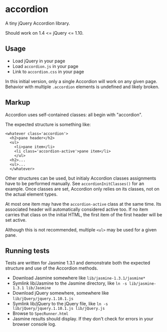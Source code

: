 # accordion

A tiny jQuery Accordion library. 

Should work on 1.4 <= jQuery <= 1.10.

## Usage

- Load jQuery in your page
- Load `accordion.js` in your page
- Link to `accordion.css` in your page

In this initial version, only a single Accordion will work on any given page.
Behavior with multiple `.accordion` elements is undefined and likely broken.

## Markup

Accordion uses self-contained classes: all begin with "accordion".

The expected structure is something like:

    <whatever class='accordion'>
      <h2>pane header</h2>
      <ul>
        <li>pane item</li>
        <li class='accordion-active'>pane item</li>
        </ul>
      <h2>...
      <ul>...
      </whatever>
  
Other structures can be used, but initialy Accordion classes assignments have to
be performed manually. See `accordionInitClasses()` for an example. Once classes
are set, Accordion only relies on its classes, not on the actual element types.

At most one item may have the `accordion-active` class at the same time. Its
associated header will automatically considered active too. If no item carries
that class on the initial HTML, the first item of the first header will be set
active.

Although this is not recommended, multiple `<ul>` may be used for a given pane.

## Running tests

Tests are written for Jasmine 1.3.1 and demonstrate both the expected structure
and use of the Accordion methods.

- Download Jasmine somewhere like `lib/jasmine-1.3.1/jasmine*`
- Symlink lib/Jasmine to the Jasmine directory, like
   `ln -s lib/jasmine-1.3.1 lib/Jasmine`
- Download jQuery somewhere, somewhere like `lib/jQuery/jquery.1.10.1.js` 
- Symlink lib/jQuery to the jQuery file, like 
    `ln -s lib/jQuery/jquery.1.10.1.js lib/jQuery.js`
- Browse to `SpecRunner.html`
- Jasmine results should display. If they don't check for errors in your browser
  console log.

